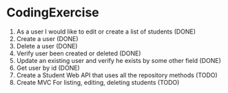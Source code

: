 # CodingExercise
1. As a user I would like to edit or create a list of students (DONE)
2. Create a user (DONE)
3. Delete a user (DONE)
4. Verify user been created or deleted (DONE)
5. Update an existing user and verify he exists by some other field (DONE)
6. Get user by id (DONE)
7. Create a Student Web API that uses all the repository methods (TODO)
8. Create MVC For listing, editing, deleting students (TODO)